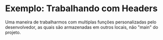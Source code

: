 # Exemplo: Trabalhando com Headers

Uma maneira de trabalharmos com multiplas funções personalizadas pelo desenvolvedor, as quais são armazenadas em outros locais, não "main" do projeto. 